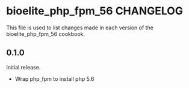 # bioelite_php_fpm_56 CHANGELOG

This file is used to list changes made in each version of the bioelite_php_fpm_56 cookbook.

## 0.1.0

Initial release.

- Wrap php_fpm to install php 5.6 
